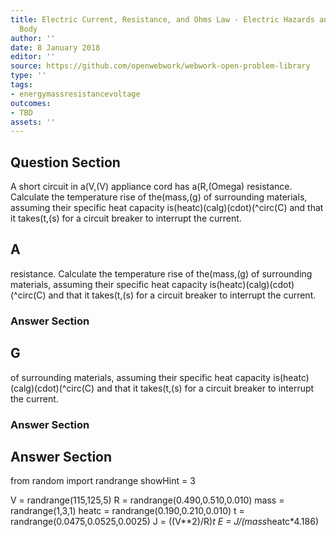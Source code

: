 ```yaml
---
title: Electric Current, Resistance, and Ohms Law - Electric Hazards and the Human
  Body
author: ''
date: 8 January 2018
editor: ''
source: https://github.com/openwebwork/webwork-open-problem-library
type: ''
tags:
- energymassresistancevoltage
outcomes:
- TBD
assets: ''
---
```


## Question Section 

A short circuit in a(V,(V) appliance cord has a(R,(Omega) resistance. Calculate the temperature rise of the(mass,(g) of surrounding materials, assuming their specific heat capacity is(heatc)(calg)(cdot)(^circ(C) and that it takes(t,(s) for a circuit breaker to interrupt the current.

## A
resistance. Calculate the temperature rise of the(mass,(g) of surrounding materials, assuming their specific heat capacity is(heatc)(calg)(cdot)(^circ(C) and that it takes(t,(s) for a circuit breaker to interrupt the current.
### Answer Section
## G
of surrounding materials, assuming their specific heat capacity is(heatc)(calg)(cdot)(^circ(C) and that it takes(t,(s) for a circuit breaker to interrupt the current.
### Answer Section


## Answer Section

from random import randrange
showHint = 3

V = randrange(115,125,5)
R = randrange(0.490,0.510,0.010)
mass = randrange(1,3,1)
heatc = randrange(0.190,0.210,0.010)
t = randrange(0.0475,0.0525,0.0025)
J = ((V**2)/R)*t
E = J/(mass*heatc*4.186)
